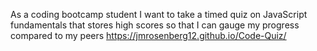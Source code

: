 As a coding bootcamp student
I want to take a timed quiz on JavaScript fundamentals that stores high scores
so that I can gauge my progress compared to my peers
https://jmrosenberg12.github.io/Code-Quiz/
